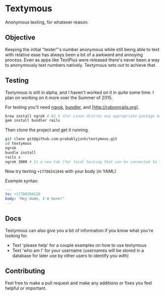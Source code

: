 Textymous
========

Anonymous texting, for whatever reason.

## Objective
Keeping the initial "texter"'s number anonymous while still being able to text with relative ease has always been a bit of a awkward and annoying process. Even as apps like TextPlus were released there's never been a way to anonymously text numbers natively. Textymous sets out to achieve that.

Testing
-------

Textymous is still in alpha, and I haven't worked on it in quite some time. I plan on working on it more over the Summer of 2015.

For testing you'll need [ngrok](https://github.com/inconshreveable/ngrok), [bundler](http://bundler.io), and [http://rubyonrails.org].

```bash
brew install ngrok # OS X (For Linux distros use appropriate package manager (apt-get, yum, pacman, etc))
gem install bundler rails
```
Then clone the project and get it running.

```bash
git clone git@github.com:probablyjosh/textymous.git
cd textymous
ngrok
bundle install
rails s
ngrok 3000 # In a new tab (for local hosting that can be connected to Twilio)
```

Now try texting `+17786541046` with your body (in YAML)

Example syntax:

```yaml
---
to: +17788204128
body: "Hey dude, I'm here!"
---
```

Docs
----------------

Textymous can also give you a bit of information if you know what you're looking for.

- Text 'please help' for a couple examples on how to use textymous
- Text 'who am I' for your username (usernames will be stored in a database for later use by other users to identify you with)


Contributing
------------

Feel free to make a pull request and make any additions or fixes you feel helpful or important.
